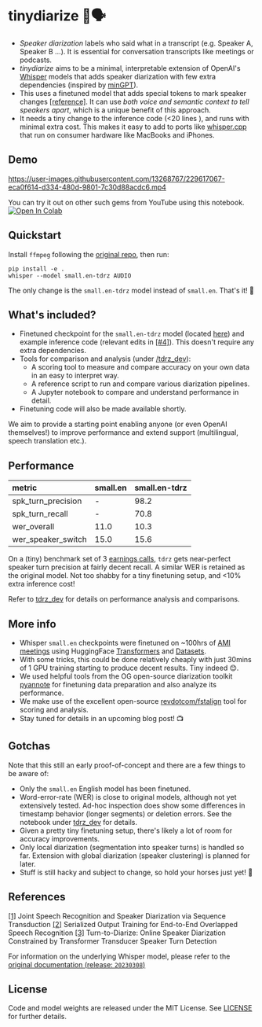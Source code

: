# tinydiarize 🐥🗣️

- *Speaker diarization* labels who said what in a transcript (e.g. Speaker A, Speaker B …). It is essential for conversation transcripts like meetings or podcasts.
- *tinydiarize*  aims to be a minimal, interpretable  extension of OpenAI's [Whisper](https://github.com/openai/whisper) models that adds speaker diarization with few extra dependencies (inspired by [minGPT](https://github.com/karpathy/minGPT)).
- This uses a finetuned model that adds special tokens to mark speaker changes [[reference]](#references). It can use *both voice and semantic context to tell speakers apart*, which is a unique benefit of this approach.
- It needs a tiny change to the inference code (<20 lines ), and runs with minimal extra cost. This makes it easy to add to ports like [whisper.cpp](https://github.com/ggerganov/whisper.cpp) that run on consumer hardware like MacBooks and iPhones.


## Demo

https://user-images.githubusercontent.com/13268767/229617067-eca0f614-d334-480d-9801-7c30d88acdc6.mp4

You can try it out on other such gems from YouTube using this notebook. [![Open In Colab](https://colab.research.google.com/assets/colab-badge.svg)](https://colab.research.google.com/github/akashmjn/tinydiarize/blob/main/notebooks/Demo_YouTube.ipynb)


## Quickstart 

Install `ffmpeg` following the [original repo](https://github.com/openai/whisper#Setup), then run:

```
pip install -e .
whisper --model small.en-tdrz AUDIO 
```

The only change is the `small.en-tdrz` model instead of `small.en`. That's it! 🎉


## What's included?

- Finetuned checkpoint for the `small.en-tdrz` model (located [here](whisper/__init__.py)) and example inference code (relevant edits in [[#4]](https://github.com/akashmjn/tinydiarize/pull/4)). This doesn't require any extra dependencies.
- Tools for comparison and analysis (under [/tdrz_dev](tdrz_dev)):
    - A scoring tool to measure and compare accuracy on your own data in an easy to interpret way.
    - A reference script to run and compare various diarization pipelines.
    - A Jupyter notebook to compare and understand performance in detail.
- Finetuning code will also be made available shortly.

We aim to provide a starting point enabling anyone (or even OpenAI themselves!) to improve performance and extend support (multilingual, speech translation etc.).

## Performance

|metric|small.en|small.en-tdrz|
|:----|:----|:----|
|spk_turn_precision|-|98.2|
|spk_turn_recall|-|70.8|
|wer_overall|11.0|10.3|
|wer_speaker_switch|15.0|15.6|

On a (tiny) benchmark set of 3 [earnings calls](https://github.com/revdotcom/speech-datasets/tree/main/earnings21), `tdrz` gets near-perfect speaker turn precision at fairly decent recall. A similar WER is retained as the original model. Not too shabby for a tiny finetuning setup, and <10% extra inference cost!

Refer to [tdrz_dev](tdrz_dev/) for details on performance analysis and comparisons.

## More info
- Whisper `small.en` checkpoints were finetuned on ~100hrs of [AMI meetings](https://groups.inf.ed.ac.uk/ami/corpus/) using HuggingFace [Transformers](https://github.com/huggingface/transformers) and [Datasets](https://github.com/huggingface/datasets).
- With some tricks, this could be done relatively cheaply with just 30mins of 1 GPU training starting to produce decent results. Tiny indeed 😊.
- We used helpful tools from the OG open-source diarization toolkit [pyannote](https://github.com/pyannote/pyannote-core) for finetuning data preparation and also analyze its performance.
- We make use of the excellent open-source [revdotcom/fstalign](https://github.com/revdotcom/fstalign) tool for scoring and analysis.
-  Stay tuned for details in an upcoming blog post! 📺


## Gotchas

Note that this still an early proof-of-concept and there are a few things to be aware of:
- Only the `small.en` English model has been finetuned.
- Word-error-rate (WER) is close to original models, although not yet extensively tested. Ad-hoc inspection does show some differences in timestamp behavior (longer segments) or deletion errors. See the notebook under [tdrz_dev](tdrz_dev/) for details.
- Given a pretty tiny finetuning setup, there's likely a lot of room for accuracy improvements.
- Only local diarization (segmentation into speaker turns) is handled so far. Extension with global diarization (speaker clustering) is planned for later.
- Stuff is still hacky and subject to change, so hold your horses just yet! 🐎

## References

[[1]](https://arxiv.org/abs/1907.05337) Joint Speech Recognition and Speaker Diarization via Sequence Transduction
[[2]](https://arxiv.org/abs/2003.12687) Serialized Output Training for End-to-End Overlapped Speech Recognition
[[3]](https://arxiv.org/abs/2109.11641) Turn-to-Diarize: Online Speaker Diarization Constrained by Transformer Transducer Speaker Turn Detection

For information on the underlying Whisper model, please refer to the [original documentation (release: `20230308`)](https://github.com/openai/whisper/tree/v20230308)

## License

Code and model weights are released under the MIT License. See [LICENSE](https://github.com/openai/whisper/blob/main/LICENSE) for further details.
